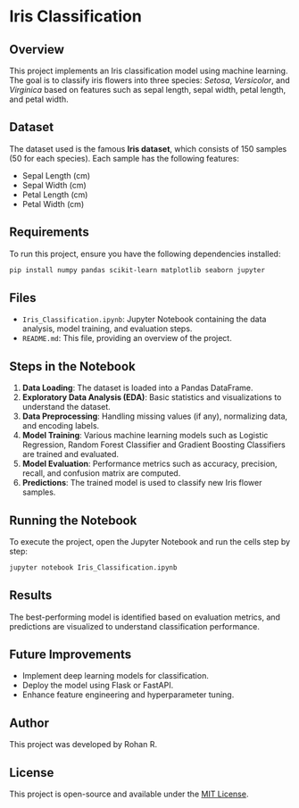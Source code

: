 # Iris Classification

## Overview
This project implements an Iris classification model using machine learning. The goal is to classify iris flowers into three species: *Setosa*, *Versicolor*, and *Virginica* based on features such as sepal length, sepal width, petal length, and petal width.

## Dataset
The dataset used is the famous **Iris dataset**, which consists of 150 samples (50 for each species). Each sample has the following features:
- Sepal Length (cm)
- Sepal Width (cm)
- Petal Length (cm)
- Petal Width (cm)

## Requirements
To run this project, ensure you have the following dependencies installed:

```bash
pip install numpy pandas scikit-learn matplotlib seaborn jupyter
```

## Files
- `Iris_Classification.ipynb`: Jupyter Notebook containing the data analysis, model training, and evaluation steps.
- `README.md`: This file, providing an overview of the project.

## Steps in the Notebook
1. **Data Loading**: The dataset is loaded into a Pandas DataFrame.
2. **Exploratory Data Analysis (EDA)**: Basic statistics and visualizations to understand the dataset.
3. **Data Preprocessing**: Handling missing values (if any), normalizing data, and encoding labels.
4. **Model Training**: Various machine learning models such as Logistic Regression, Random Forest Classifier and Gradient Boosting Classifiers are trained and evaluated.
5. **Model Evaluation**: Performance metrics such as accuracy, precision, recall, and confusion matrix are computed.
6. **Predictions**: The trained model is used to classify new Iris flower samples.

## Running the Notebook
To execute the project, open the Jupyter Notebook and run the cells step by step:

```bash
jupyter notebook Iris_Classification.ipynb
```

## Results
The best-performing model is identified based on evaluation metrics, and predictions are visualized to understand classification performance.

## Future Improvements
- Implement deep learning models for classification.
- Deploy the model using Flask or FastAPI.
- Enhance feature engineering and hyperparameter tuning.

## Author
This project was developed by Rohan R.

## License
This project is open-source and available under the [MIT License](LICENSE).

